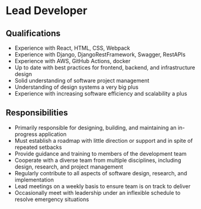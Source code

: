 # Lead Developer

## Qualifications

- Experience with React, HTML, CSS, Webpack
- Experience with Django, DjangoRestFramework, Swagger, RestAPIs
- Experience with AWS, GitHub Actions, docker
- Up to date with best practices for frontend, backend, and infrastructure design
- Solid understanding of software project management
- Understanding of design systems a very big plus
- Experience with increasing software efficiency and scalability a plus

## Responsibilities

- Primarily responsible for designing, building, and maintaining an in-progress application
- Must establish a roadmap with little direction or support and in spite of repeated setbacks
- Provide guidance and training to members of the development team
- Cooperate with a diverse team from multiple disciplines, including design, research, and project management
- Regularly contribute to all aspects of software design, research, and implementation
- Lead meetings on a weekly basis to ensure team is on track to deliver
- Occasionally meet with leadership under an inflexible schedule to resolve emergency situations
